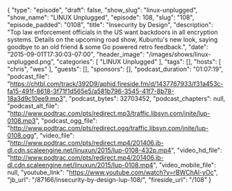 {
  "type": "episode",
  "draft": false,
  "show_slug": "linux-unplugged",
  "show_name": "LINUX Unplugged",
  "episode": 108,
  "slug": "108",
  "episode_padded": "0108",
  "title": "Insecurity by Design",
  "description": "Top law enforcement officials in the US want backdoors in all encryption systems. Details on the upcoming road show, Kubuntu's new look, saying goodbye to an old friend & some Go powered retro feedback.",
  "date": "2015-09-01T17:30:03-07:00",
  "header_image": "/images/shows/linux-unplugged.png",
  "categories": [
    "LINUX Unplugged"
  ],
  "tags": [],
  "hosts": [
    "chris",
    "wes"
  ],
  "guests": [],
  "sponsors": [],
  "podcast_duration": "01:07:19",
  "podcast_file": "https://chtbl.com/track/392D9/aphid.fireside.fm/d/1437767933/f31a453c-fa15-491f-8618-3f71f1d565e5/a581b796-3545-41f7-8b78-18a3d9c10ee9.mp3",
  "podcast_bytes": 32703452,
  "podcast_chapters": null,
  "podcast_alt_file": "http://www.podtrac.com/pts/redirect.mp3/traffic.libsyn.com/jnite/lup-0108.mp3",
  "podcast_ogg_file": "http://www.podtrac.com/pts/redirect.ogg/traffic.libsyn.com/jnite/lup-0108.ogg",
  "video_file": "http://www.podtrac.com/pts/redirect.mp4/201406.jb-dl.cdn.scaleengine.net/linuxun/2015/lup-0108-432p.mp4",
  "video_hd_file": "http://www.podtrac.com/pts/redirect.mp4/201406.jb-dl.cdn.scaleengine.net/linuxun/2015/lup-0108.mp4",
  "video_mobile_file": null,
  "youtube_link": "https://www.youtube.com/watch?v=rBWChAl-yOc",
  "jb_url": "/87166/insecurity-by-design-lup-108/",
  "fireside_url": "/108"
}

